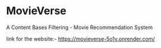 # MovieVerse
A Content Bases Filtering - Movie Recommendation System

link for the website:- https://movieverse-5o1y.onrender.com/
